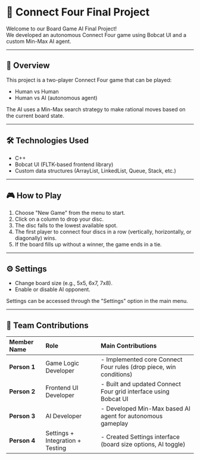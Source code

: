 # 🎯 Connect Four Final Project

Welcome to our Board Game AI Final Project!  
We developed an autonomous Connect Four game using Bobcat UI and a custom Min-Max AI agent.

---

## 📜 Overview
This project is a two-player Connect Four game that can be played:
- Human vs Human
- Human vs AI (autonomous agent)

The AI uses a Min-Max search strategy to make rational moves based on the current board state.

---

## 🛠️ Technologies Used
- C++
- Bobcat UI (FLTK-based frontend library)
- Custom data structures (ArrayList, LinkedList, Queue, Stack, etc.)

---

## 🎮 How to Play
1. Choose "New Game" from the menu to start.
2. Click on a column to drop your disc.
3. The disc falls to the lowest available spot.
4. The first player to connect four discs in a row (vertically, horizontally, or diagonally) wins.
5. If the board fills up without a winner, the game ends in a tie.

---

## ⚙️ Settings
- Change board size (e.g., 5x5, 6x7, 7x8).
- Enable or disable AI opponent.

Settings can be accessed through the "Settings" option in the main menu.

---

## 👥 Team Contributions

| Member Name | Role | Main Contributions |
|:------------|:-----|:--------------------|
| **Person 1** | Game Logic Developer | - Implemented core Connect Four rules (drop piece, win conditions) 
| **Person 2** | Frontend UI Developer | - Built and updated Connect Four grid interface using Bobcat UI
| **Person 3** | AI Developer | - Developed Min-Max based AI agent for autonomous gameplay
| **Person 4** | Settings + Integration + Testing | - Created Settings interface (board size options, AI toggle)
